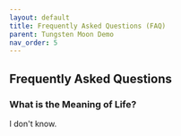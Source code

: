 ```yaml
---
layout: default
title: Frequently Asked Questions (FAQ)
parent: Tungsten Moon Demo
nav_order: 5
---
```


## Frequently Asked Questions

### What is the Meaning of Life?

I don't know.